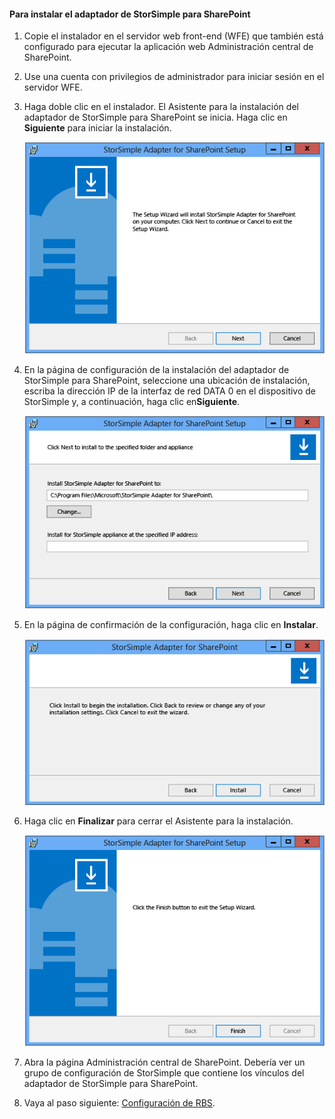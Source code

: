 
#### Para instalar el adaptador de StorSimple para SharePoint

1. Copie el instalador en el servidor web front-end (WFE) que también está configurado para ejecutar la aplicación web Administración central de SharePoint. 

2. Use una cuenta con privilegios de administrador para iniciar sesión en el servidor WFE.

3. Haga doble clic en el instalador. El Asistente para la instalación del adaptador de StorSimple para SharePoint se inicia. Haga clic en **Siguiente** para iniciar la instalación.

    ![Página de inicio de la configuración del adaptador de StorSimple](./media/storsimple-install-sharepoint-adapter/HCS_SSASP_Setup1-include.png)

4. En la página de configuración de la instalación del adaptador de StorSimple para SharePoint, seleccione una ubicación de instalación, escriba la dirección IP de la interfaz de red DATA 0 en el dispositivo de StorSimple y, a continuación, haga clic en**Siguiente**.

    ![Página de configuración de la instalación del adaptador de StorSimple](./media/storsimple-install-sharepoint-adapter/HCS_SSASP_Setup2-include.png)

5. En la página de confirmación de la configuración, haga clic en **Instalar**.

    ![Página de confirmación de la instalación del adaptador de StorSimple](./media/storsimple-install-sharepoint-adapter/HCS_SSASP_Confirm_Setup-include.png)

6. Haga clic en **Finalizar** para cerrar el Asistente para la instalación.

    ![Página de instalación terminada del adaptador de StorSimple](./media/storsimple-install-sharepoint-adapter/HCS_SSASP_Setup_finish-include.png)

7. Abra la página Administración central de SharePoint. Debería ver un grupo de configuración de StorSimple que contiene los vínculos del adaptador de StorSimple para SharePoint.

8. Vaya al paso siguiente: [Configuración de RBS](#configure-rbs).

<!---HONumber=July15_HO5-->
